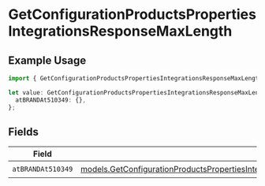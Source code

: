 # GetConfigurationProductsPropertiesIntegrationsResponseMaxLength

## Example Usage

```typescript
import { GetConfigurationProductsPropertiesIntegrationsResponseMaxLength } from "@vercel/sdk/models/getconfigurationproductsop.js";

let value: GetConfigurationProductsPropertiesIntegrationsResponseMaxLength = {
  atBRANDAt510349: {},
};
```

## Fields

| Field                                                                                                                                                                                                                                                                                  | Type                                                                                                                                                                                                                                                                                   | Required                                                                                                                                                                                                                                                                               | Description                                                                                                                                                                                                                                                                            |
| -------------------------------------------------------------------------------------------------------------------------------------------------------------------------------------------------------------------------------------------------------------------------------------- | -------------------------------------------------------------------------------------------------------------------------------------------------------------------------------------------------------------------------------------------------------------------------------------- | -------------------------------------------------------------------------------------------------------------------------------------------------------------------------------------------------------------------------------------------------------------------------------------- | -------------------------------------------------------------------------------------------------------------------------------------------------------------------------------------------------------------------------------------------------------------------------------------- |
| `atBRANDAt510349`                                                                                                                                                                                                                                                                      | [models.GetConfigurationProductsPropertiesIntegrationsResponse200ApplicationJSONResponseBodyProductsMetadataSchema8ItemsAtBRANDAt510349](../models/getconfigurationproductspropertiesintegrationsresponse200applicationjsonresponsebodyproductsmetadataschema8itemsatbrandat510349.md) | :heavy_check_mark:                                                                                                                                                                                                                                                                     | N/A                                                                                                                                                                                                                                                                                    |